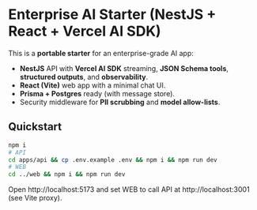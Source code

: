 # Enterprise AI Starter (NestJS + React + Vercel AI SDK)

This is a **portable starter** for an enterprise-grade AI app:
- **NestJS** API with **Vercel AI SDK** streaming, **JSON Schema tools**, **structured outputs**, and **observability**.
- **React (Vite)** web app with a minimal chat UI.
- **Prisma + Postgres** ready (with message store).
- Security middleware for **PII scrubbing** and **model allow-lists**.

## Quickstart

```bash
npm i
# API
cd apps/api && cp .env.example .env && npm i && npm run dev
# WEB
cd ../web && npm i && npm run dev
```

Open http://localhost:5173 and set WEB to call API at http://localhost:3001 (see Vite proxy).
